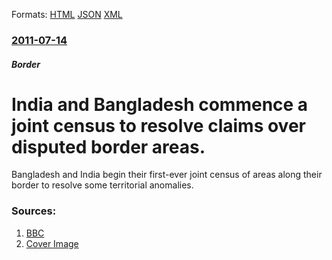
Formats: [HTML](/news/2011/07/14/india-and-bangladesh-commence-a-joint-census-to-resolve-claims-over-disputed-border-areas.html)  [JSON](/news/2011/07/14/india-and-bangladesh-commence-a-joint-census-to-resolve-claims-over-disputed-border-areas.json)  [XML](/news/2011/07/14/india-and-bangladesh-commence-a-joint-census-to-resolve-claims-over-disputed-border-areas.xml)  

### [2011-07-14](/news/2011/07/14/index.md)

##### Border
# India and Bangladesh commence a joint census to resolve claims over disputed border areas. 

Bangladesh and India begin their first-ever joint census of areas along their border to resolve some territorial anomalies.


### Sources:

1. [BBC](http://www.bbc.co.uk/news/world-south-asia-14149042)
1. [Cover Image](http://ichef.bbci.co.uk/news/1024/media/images/54064000/jpg/_54064231_borderpatrol_afp.jpg)
